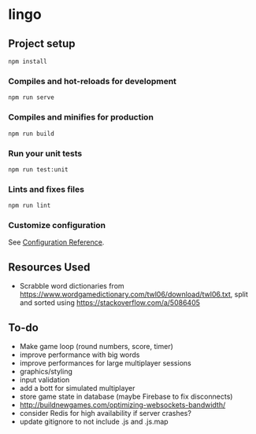 # lingo

## Project setup

```
npm install
```

### Compiles and hot-reloads for development

```
npm run serve
```

### Compiles and minifies for production

```
npm run build
```

### Run your unit tests

```
npm run test:unit
```

### Lints and fixes files

```
npm run lint
```

### Customize configuration

See [Configuration Reference](https://cli.vuejs.org/config/).

## Resources Used

- Scrabble word dictionaries from https://www.wordgamedictionary.com/twl06/download/twl06.txt, split and sorted using https://stackoverflow.com/a/5086405

## To-do

- Make game loop (round numbers, score, timer)
- improve performance with big words
- improve performances for large multiplayer sessions
- graphics/styling
- input validation
- add a bott for simulated multiplayer
- store game state in database (maybe Firebase to fix disconnects)
- http://buildnewgames.com/optimizing-websockets-bandwidth/
- consider Redis for high availability if server crashes?
- update gitignore to not include .js and .js.map
